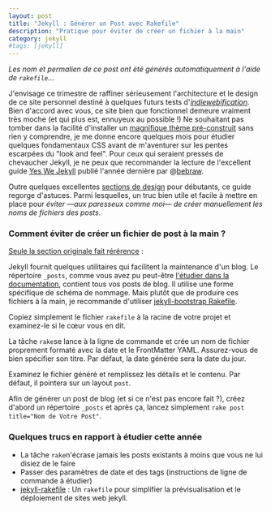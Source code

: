 ```yaml
---
layout: post
title: "Jekyll : Générer un Post avec Rakefile"
description: "Pratique pour éviter de créer un fichier à la main"
category: jekyll
#tags: [jekyll]
---
```

*Les nom et permalien de ce post ont été générés automatiquement à l'aide de `rakefile`...*

J'envisage ce trimestre de raffiner sérieusement l'architecture et le design de ce site personnel destiné à quelques futurs tests d'*[indiewebification](http://indiewebify.me)*. Bien d'accord avec vous, ce site bien que fonctionnel demeure vraiment très moche (et qui plus est, ennuyeux au possible !)  Ne souhaitant pas tomber dans la facilité d'installer un [magnifique thème pré-construit](http://jekyllthemes.org/) sans rien y comprendre, je me donne encore quelques mois pour étudier  quelques fondamentaux CSS avant de m'aventurer sur les pentes escarpées du "look and feel".  Pour ceux qui seraient pressés de chevaucher Jekyll, je ne peux que recommander la lecture de l'excellent guide [Yes We Jekyll](https://github.com/bebraw/yeswejekyll) publié l'année dernière par @<span class='h-card'>[bebraw](https://twitter.com/bebraw)</span>.  

Outre quelques excellentes [sections de design](http://yeswejekyll.com/#from_meek_to_neat) pour débutants, ce guide regorge d'astuces. Parmi lesquelles, un truc bien utile et facile à mettre en place pour *éviter —aux paresseux comme moi— de créer manuellement les noms de fichiers des posts*.

### Comment éviter de créer un fichier de post à la main ?

[Seule la section originale fait rérérence](http://yeswejekyll.com/#_posts) : 

Jekyll fournit quelques utilitaires qui facilitent la maintenance d'un blog. Le répertoire  `_posts`, comme vous avez pu peut-être [l'étudier dans la documentation](http://jekyllrb.com/docs/posts/), contient tous vos posts de blog. Il utilise une forme spécifique de schéma de nommage. Mais plutôt que de produire ces fichiers à la main, je recommande d'utiliser [jekyll-bootstrap Rakefile](https://github.com/plusjade/jekyll-bootstrap/blob/master/Rakefile). 

Copiez simplement le fichier `rakefile` à la racine de votre projet et examinez-le si le cœur vous en dit.

La tâche `rake`se lance à la ligne de commande et crée un nom de fichier proprement formaté avec la date et le FrontMatter YAML. Assurez-vous de bien spécifier son titre. Par défaut, la date générée sera la date du jour.

Examinez le fichier généré et remplissez les détails et le contenu. Par défaut, il pointera sur un layout `post`.

Afin de générer un post de blog (et si ce n'est pas encore fait ?), créez d'abord un répertoire `_posts` et après ça, lancez simplement `rake post title="Nom de Votre Post"`. 

### Quelques trucs en rapport à étudier cette année

-  La tâche `rake`n'écrase jamais les posts existants à moins que vous ne lui disiez de le faire
- Passer des paramètres de date et des tags (instructions de ligne de commande à étudier)
- [jekyll-rakefile](https://github.com/avillafiorita/jekyll-rakefile) : Un `rakefile` pour simplifier la prévisualisation et le déploiement de sites web jekyll. 
